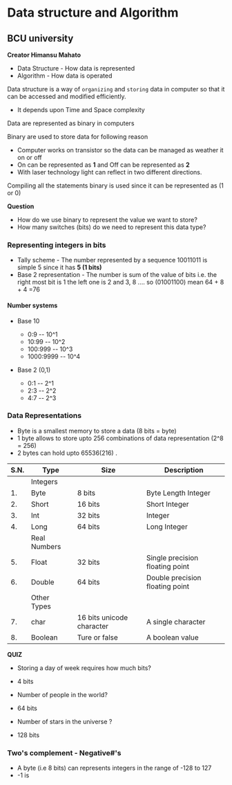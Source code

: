 # Data structure and Algorithm
## BCU university
__Creator Himansu Mahato__

* Data Structure - How data is represented
* Algorithm - How data is operated

Data structure is a way of `organizing` and `storing` data in computer so that it can be accessed and modified efficiently.
* It depends upon Time and Space complexity

Data are represented as binary in computers

Binary are used to store data for following reason
* Computer works on transistor so the data can be managed as weather it on or off
* On can be represented as __1__ and Off can be represented as __2__ 
* With laser technology light can reflect in two different directions.

Compiling all the statements binary is used since it can be represented as (1 or 0)


**Question**
* How do we use binary to represent the value we want to store?
* How many switches (bits) do we need to represent this data type?


### Representing integers in bits

* Tally scheme - The number represented by a sequence 10011011 is simple 5 since it has __5 (1 bits)__
* Base 2 representation - The number is sum of the value of bits i.e. the right most bit is 1 the left one is 2 and 3, 8 ....  so (01001100) mean 64 + 8 + 4 =76 


#### Number systems
* Base 10 
    - 0:9 -- 10^1
    - 10:99 -- 10^2
    - 100:999 -- 10^3
    - 1000:9999 -- 10^4

* Base 2 (0,1)
    - 0:1 -- 2^1
    - 2:3 -- 2^2
    - 4:7 -- 2^3
    

### Data Representations
* Byte is a smallest memory to store a data (8 bits = byte)
* 1 byte allows to store upto 256 combinations of data representation (2^8 = 256)
* 2 bytes can hold upto 65536(216) .


|S.N.| Type  | Size              | Description                   |
|----|-------|-------------------|-------------------------------|
|    | Integers                                                   |
|1.  |Byte   |8 bits             | Byte Length Integer           |
|2.  |Short  |16 bits            |Short Integer                  |
|3.  |Int    |32 bits            |Integer                        |
|4.  |Long   |64 bits            |Long Integer                   |
|    |Real Numbers                                                |
|5.  |Float  |32 bits            |Single precision floating point|
|6.  |Double |64 bits            |Double precision floating point|
|    |Other Types                                                 |
|7.  |char   |16 bits unicode character            | A single character            |                         
|8.  |Boolean|Ture or false      | A boolean value               | 

            
__QUIZ__
* Storing a day of week requires how much bits?
- 4 bits
* Number of people in the world?
- 64 bits
* Number of stars in the universe ?
- 128 bits

### Two's complement - Negative#'s
* A byte (i.e 8 bits) can represents integers in the range of -128 to 127
* -1 is 
